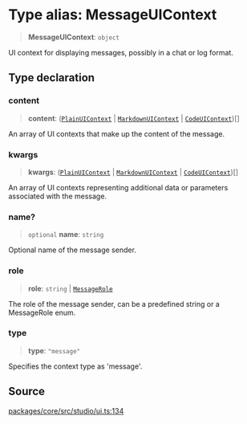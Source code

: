 # Type alias: MessageUIContext

> **MessageUIContext**: `object`

UI context for displaying messages, possibly in a chat or log format.

## Type declaration

### content

> **content**: ([`PlainUIContext`](PlainUIContext.md) \| [`MarkdownUIContext`](MarkdownUIContext.md) \| [`CodeUIContext`](CodeUIContext.md))[]

An array of UI contexts that make up the content of the message.

### kwargs

> **kwargs**: ([`PlainUIContext`](PlainUIContext.md) \| [`MarkdownUIContext`](MarkdownUIContext.md) \| [`CodeUIContext`](CodeUIContext.md))[]

An array of UI contexts representing additional data or parameters associated with the message.

### name?

> `optional` **name**: `string`

Optional name of the message sender.

### role

> **role**: `string` \| [`MessageRole`](../../../events/input/load/msgs/base/type-aliases/MessageRole.md)

The role of the message sender, can be a predefined string or a MessageRole enum.

### type

> **type**: `"message"`

Specifies the context type as 'message'.

## Source

[packages/core/src/studio/ui.ts:134](https://github.com/VictorS67/encre/blob/c09849eb59af073bf23be826a912f2ba4f635f93/packages/core/src/studio/ui.ts#L134)
